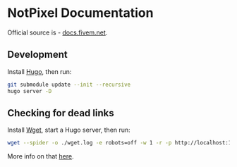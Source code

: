 NotPixel Documentation
===================

Official source is -
[docs.fivem.net][docs].

Development
-----------

Install [Hugo][gohugo], then run:

```sh
git submodule update --init --recursive
hugo server -D
```

Checking for dead links
-----------------------

Install [Wget][wget], start a Hugo server, then run:

```sh
wget --spider -o ./wget.log -e robots=off -w 1 -r -p http://localhost:1313
```

More info on that [here][check-dead-links].

[docs]: https://docs.fivem.net
[gohugo]: https://gohugo.io
[wget]: http://www.gnu.org/software/wget/
[check-dead-links]: http://n390.com/blog/find-broken-links-using-wget
